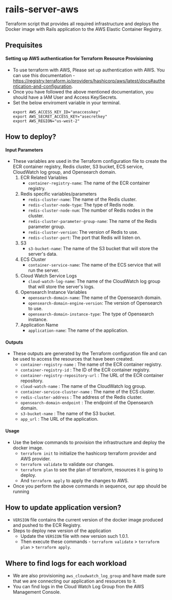# rails-server-aws
Terraform script that provides all required infrastructure and deploys the Docker image with Rails application to the AWS Elastic Container Registry.

## Prequisites
#### Setting up AWS authentication for Terraform Resource Provisioning
- To use terraform with AWS, Please set up authentication with AWS. You can use this documentation - https://registry.terraform.io/providers/hashicorp/aws/latest/docs#authentication-and-configuration.
- Once you have followed the above mentioned documentation, you should have a IAM User and Access Key/Secrets.
- Set the below enviroment variable in your terminal.
    ```
    export AWS_ACCESS_KEY_ID="anaccesskey"
    export AWS_SECRET_ACCESS_KEY="asecretkey"
    export AWS_REGION="us-west-2"
    ```

## How to deploy?

#### Input Parameters
- These variables are used in the Terraform configuration file to create the ECR container registry, Redis cluster, S3 bucket, ECS service, CloudWatch log group, and Opensearch domain. 
    1. ECR Related Variables
        - `container-registry-name`: The name of the ECR container registry.
    2. Redis specific variables/parameters
        - `redis-cluster-name`: The name of the Redis cluster.
        - `redis-cluster-node-type`: The type of Redis node.
        - `redis-cluster-node-num`: The number of Redis nodes in the cluster.
        - `redis-cluster-parameter-group-name`: The name of the Redis parameter group.
        - `redis-cluster-version`: The version of Redis to use.
        - `redis-cluster-port`: The port that Redis will listen on.
    3. S3
        - `s3-bucket-name`: The name of the S3 bucket that will store the server's data.
    4. ECS Cluster
        - `container-service-name`: The name of the ECS service that will run the server.
    5. Cloud Watch Service Logs
        - `cloud-watch-log-name`: The name of the CloudWatch log group that will store the server's logs.
    6. Opensearch Instance Variables
        - `opensearch-domain-name`: The name of the Opensearch domain.
        - `opensearch-domain-engine-version`: The version of Opensearch to use.
        - `opensearch-domain-instance-type`: The type of Opensearch instance.
    7. Application Name
        - `application-name`: The name of the application.

#### Outputs
- These outputs are generated by the Terraform configuration file and can be used to access the resources that have been created.
    - `container-registry-name` : The name of the ECR container registry.
    - `container-registry-id` : The ID of the ECR container registry.
    - `container-registry-repository-url` : The URL of the ECR container repository.
    - `cloud-watch-name` : The name of the CloudWatch log group.
    - `container-service-cluster-name` : The name of the ECS cluster.
    - `redis-cluster-address` : The address of the Redis cluster.
    - `opensearch-domain-endpoint` : The endpoint of the Opensearch domain.
    - `s3-bucket-name` : The name of the S3 bucket.
    - `app_url` : The URL of the application.

#### Usage
- Use the below commands to provision the infrastructure and deploy the docker image.
    - `terraform init` to initialize the hashicorp terraform provider and AWS provider.
    - `terraform validate` to validate our changes.
    - `terraform plan` to see the plan of terraform, resources it is going to deploy.
    - And `terraform apply` to apply the changes to AWS.
- Once you perform the above commands in sequence, our app should be running



## How to update application version?
- `VERSION` file contains the current version of the docker image produced and pushed to the ECR Registry.
- Steps to deploy new version of the application 
    - Update the  `VERSION` file with new version such 1.0.1.
    - Then execute these commands - `terraform validate` > `terraform plan` > `terraform apply`.


## Where to find logs for each workload
- We are also provisioning `aws_cloudwatch_log_group` and have made sure that we are connecting our application and resources to it.
- You can find logs in the Cloud Watch Log Group fron the AWS Management Console.